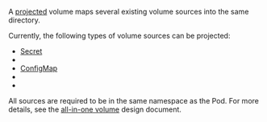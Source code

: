 A [projected](https://kubernetes.io/docs/concepts/storage/projected-volumes/) volume maps several existing volume sources into the same directory.

Currently, the following types of volume sources can be projected:

- [Secret](../Pod%20Configuration/Secret.md)
- [](https://kubernetes.io/docs/concepts/storage/volumes/#downwardapi)
- [ConfigMap](../Pod%20Configuration/ConfigMap.md)
- [](https://kubernetes.io/docs/concepts/storage/projected-volumes/#serviceaccounttoken)
- [](https://kubernetes.io/docs/concepts/storage/projected-volumes/#clustertrustbundle)

All sources are required to be in the same namespace as the Pod. For more details, see the [all-in-one volume](https://git.k8s.io/design-proposals-archive/node/all-in-one-volume.md) design document.